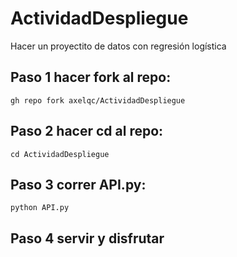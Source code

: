# ActividadDespliegue
Hacer un proyectito de datos con regresión logística

## Paso 1 hacer fork al repo:
```brew
gh repo fork axelqc/ActividadDespliegue
```
## Paso 2 hacer cd al repo:
```brew
cd ActividadDespliegue
```
## Paso 3 correr API.py:
```brew
python API.py
```
## Paso 4 servir y disfrutar

